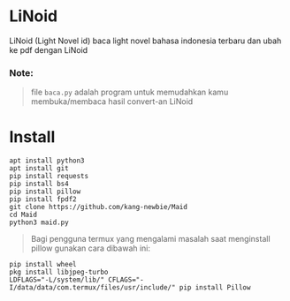 # LiNoid
LiNoid (Light Novel id) baca light novel bahasa indonesia terbaru dan ubah ke pdf dengan LiNoid

### Note:
> file `baca.py` adalah program untuk memudahkan kamu membuka/membaca hasil convert-an LiNoid


# Install
```
apt install python3
apt install git
pip install requests
pip install bs4
pip install pillow
pip install fpdf2 
git clone https://github.com/kang-newbie/Maid
cd Maid
python3 maid.py
```
> Bagi pengguna termux yang mengalami masalah saat menginstall pillow gunakan cara dibawah ini:
```
pip install wheel
pkg install libjpeg-turbo
LDFLAGS="-L/system/lib/" CFLAGS="-I/data/data/com.termux/files/usr/include/" pip install Pillow
```
